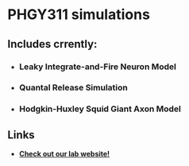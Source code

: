 
# PHGY311 simulations 

## Includes crrently: 
- ### Leaky Integrate-and-Fire Neuron Model 
- ### Quantal Release Simulation 
- ### Hodgkin-Huxley Squid Giant Axon Model 

## Links 
- **[Check out our lab website!](http://plasticity.muhc.mcgill.ca/index.html "The Sjostrom Lab")**
